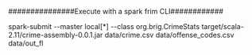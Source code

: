 

###############Execute with a spark frim CLI############


spark-submit --master local[*] --class org.brig.CrimeStats target/scala-2.11/crime-assembly-0.0.1.jar data/crime.csv data/offense_codes.csv data/out_fl
